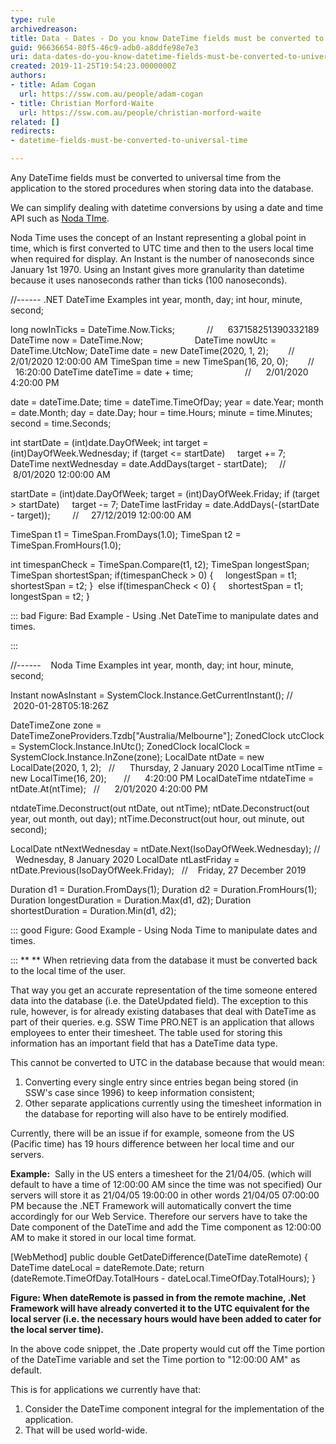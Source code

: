 ```yaml
---
type: rule
archivedreason: 
title: Data - Dates - Do you know DateTime fields must be converted to universal time?
guid: 96636654-80f5-46c9-adb0-a8ddfe98e7e3
uri: data-dates-do-you-know-datetime-fields-must-be-converted-to-universal-time
created: 2019-11-25T19:54:23.0000000Z
authors:
- title: Adam Cogan
  url: https://ssw.com.au/people/adam-cogan
- title: Christian Morford-Waite
  url: https://ssw.com.au/people/christian-morford-waite
related: []
redirects:
- datetime-fields-must-be-converted-to-universal-time

---
```


Any DateTime fields must be converted to universal time from the application to the stored procedures when storing data into the database.

We can simplify dealing with datetime conversions by using a date and time API such as [Noda TIme](https&#58;//nodatime.org/).

<!--endintro-->

Noda Time uses the concept of an Instant representing a global point in time, which is first converted to UTC time and then to the users local time when required for display.
An Instant is the number of nanoseconds since January 1st 1970. Using an Instant gives more granularity than datetime because it uses nanoseconds rather than ticks (100 nanoseconds).

//------ .NET DateTime Examples
int year, month, day;
int hour, minute, second;

long nowInTicks = DateTime.Now.Ticks;             //      637158251390332189
DateTime now = DateTime.Now;                    
DateTime nowUtc = DateTime.UtcNow;
DateTime date = new DateTime(2020, 1, 2);        //      2/01/2020 12:00:00 AM
TimeSpan time = new TimeSpan(16, 20, 0);        //      16:20:00
DateTime dateTime = date + time;                     //      2/01/2020 4:20:00 PM

date = dateTime.Date;
time = dateTime.TimeOfDay;
year = date.Year;
month = date.Month;
day = date.Day;
hour = time.Hours;
minute = time.Minutes;
second = time.Seconds;

int startDate = (int)date.DayOfWeek;
int target = (int)DayOfWeek.Wednesday;
if (target &lt;= startDate)
    target += 7;
DateTime nextWednesday = date.AddDays(target - startDate);     //     8/01/2020 12:00:00 AM

startDate = (int)date.DayOfWeek;
target = (int)DayOfWeek.Friday;
if (target &gt; startDate)
    target -= 7;
DateTime lastFriday = date.AddDays(-(startDate - target));         //     27/12/2019 12:00:00 AM

TimeSpan t1 = TimeSpan.FromDays(1.0);
TimeSpan t2 = TimeSpan.FromHours(1.0);

int timespanCheck = TimeSpan.Compare(t1, t2);
TimeSpan longestSpan;
TimeSpan shortestSpan;
if(timespanCheck &gt; 0)
{
    longestSpan = t1;
    shortestSpan = t2;
} 
else if(timespanCheck &lt; 0)
{
    shortestSpan = t1;
    longestSpan = t2;
}

::: bad
Figure: Bad Example - Using .Net DateTime to manipulate dates and times.

:::

//------    Noda Time Examples
int year, month, day;
int hour, minute, second;

Instant nowAsInstant = SystemClock.Instance.GetCurrentInstant(); //   2020-01-28T05:18:26Z

DateTimeZone zone = DateTimeZoneProviders.Tzdb["Australia/Melbourne"];
ZonedClock utcClock = SystemClock.Instance.InUtc();
ZonedClock localClock = SystemClock.Instance.InZone(zone);
LocalDate ntDate = new LocalDate(2020, 1, 2);   //      Thursday, 2 January 2020
LocalTime ntTime = new LocalTime(16, 20);       //      4:20:00 PM
LocalDateTime ntdateTime = ntDate.At(ntTime);   //      2/01/2020 4:20:00 PM

ntdateTime.Deconstruct(out ntDate, out ntTime);
ntDate.Deconstruct(out year, out month, out day);
ntTime.Deconstruct(out hour, out minute, out second);

LocalDate ntNextWednesday = ntDate.Next(IsoDayOfWeek.Wednesday); //    Wednesday, 8 January 2020
LocalDate ntLastFriday = ntDate.Previous(IsoDayOfWeek.Friday);   //    Friday, 27 December 2019

Duration d1 = Duration.FromDays(1);
Duration d2 = Duration.FromHours(1);
Duration longestDuration = Duration.Max(d1, d2);
Duration shortestDuration = Duration.Min(d1, d2);

::: good
Figure: Good Example - Using Noda Time to manipulate dates and times.

:::
 **
** 
When retrieving data from the database it must be converted back to the local time of the user.

That way you get an accurate representation of the time someone entered data into the database (i.e. the DateUpdated field).
The exception to this rule, however, is for already existing databases that deal with DateTime as part of their queries.
e.g. SSW Time PRO.NET is an application that allows employees to enter their timesheet. The table used for storing this information has an important field that has a DateTime data type.

This cannot be converted to UTC in the database because that would mean:

1. Converting every single entry since entries began being stored (in SSW's case since 1996) to keep information consistent;
2. Other separate applications currently using the timesheet information in the database for reporting will also have to be entirely modified.




Currently, there will be an issue if for example, someone from the US (Pacific time) has 19 hours difference between her local time and our servers.

**Example:**  Sally in the US enters a timesheet for the 21/04/05. (which will default to have a time of 12:00:00 AM since the time was not specified)
Our servers will store it as 21/04/05 19:00:00 in other words 21/04/05 07:00:00 PM because the .NET Framework will automatically convert the time accordingly for our Web Service.
Therefore our servers have to take the Date component of the DateTime and add the Time component as 12:00:00 AM to make it stored in our local time format.

[WebMethod] 
public double GetDateDifference(DateTime dateRemote) 
{ 
DateTime dateLocal = dateRemote.Date; 
return (dateRemote.TimeOfDay.TotalHours - dateLocal.TimeOfDay.TotalHours); 
}

**Figure: When dateRemote is passed in from the remote machine, .Net Framework will have already converted it to the UTC equivalent for the local server (i.e. the necessary hours would have been added to cater for the local server time).**

In the above code snippet, the .Date property would cut off the Time portion of the DateTime variable and set the Time portion to "12:00:00 AM" as default.

This is for applications we currently have that:

1. Consider the DateTime component integral for the implementation of the application.
2. That will be used world-wide.

